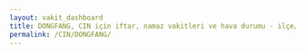 ```yaml
---
layout: vakit_dashboard
title: DONGFANG, CIN için iftar, namaz vakitleri ve hava durumu - ilçe/eyalet seç
permalink: /CIN/DONGFANG/
---
```


<script type="text/javascript">
  var GLOBAL_COUNTRY = 'CIN';
  var GLOBAL_CITY = 'DONGFANG';
  var GLOBAL_STATE = '';
  var lat = 72;
  var lon = 21;
</script>

